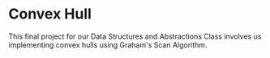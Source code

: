 # Convex Hull
This final project for our Data Structures and Abstractions Class involves us implementing convex hulls using Graham's Scan Algorithm.
